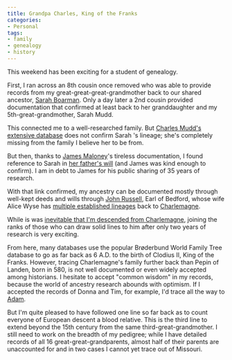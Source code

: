 ```yaml
---
title: Grandpa Charles, King of the Franks
categories:
- Personal
tags:
- family
- genealogy
- history
---
```


This weekend has been exciting for a student of genealogy.

First, I ran across an 8th cousin once removed who was able to provide records from my great-great-great-grandmother back to our shared ancestor, [Sarah Boarman][1].  Only a day later a 2nd cousin provided documentation that confirmed at least back to her granddaughter and my 5th-great-grandmother, Sarah Mudd.

This connected me to a well-researched family.  But [Charles Mudd's extensive database][2] does not confirm Sarah 's lineage; she's completely missing from the family I believe her to be from.

But then, thanks to [James Maloney][3]'s tireless documentation, I found reference to Sarah in [her father's will][4] (and James was kind enough to confirm).  I am in debt to James for his public sharing of 35 years of research.

With that link confirmed, my ancestry can be documented mostly through well-kept deeds and wills through [John Russell][5], Earl of Bedford, whose wife Alice Wyse has [multiple established lineages][6] back to [Charlemagne][7].

While is was [inevitable that I'm descended from Charlemagne][8], joining the ranks of those who can draw solid lines to him after only two years of research is very exciting.

From here, many databases use the popular Brøderbund World Family Tree database to go as far back as 6 A.D. to the birth of Clodius II, King of the Franks.  However, tracing Charlemagne's family further back than Pepin of Landen, born in 580, is not well documented or even widely accepted among historians.  I hesitate to accept "common wisdom" in my records, because the world of ancestry research abounds with optimism.  If I accepted the records of Donna and Tim, for example, I'd trace all the way to [Adam][9].

But I'm quite pleased to have followed one line so far back as to count everyone of European descent a blood relative.  This is the third line to extend beyond the 15th century from the same third-great-grandmother.  I still need to work on the breadth of my pedigree; while I have detailed records of all 16 great-great-grandparents, almost half of their parents are unaccounted for and in two cases I cannot yet trace out of Missouri.

   [1]: http://www.gerwitz.com/genealogy/individual.php?pid=I3134&ged=hans.ged
   [2]: http://www.mudd.org/gen/pages/gedtohtml/wc_toc.htm
   [3]: http://www.maloneylaw.com/maloney.php
   [4]: http://worldconnect.rootsweb.com/cgi-bin/igm.cgi?op=GET&db=jhmjr&id=I14715#s3
   [5]: http://en.wikipedia.org/wiki/John_Russell%2C_1st_Earl_of_Bedford
   [6]: http://worldconnect.rootsweb.com/cgi-bin/igm.cgi?op=PED&db=jhmjr&id=I14036
   [7]: http://www.newadvent.org/cathen/03610c.htm
   [8]: http://hans.gerwitz.com/2007/01/01/grandpa-charles.html
   [9]: http://www.geocities.com/missourimule_2000/priamtoadam.html#Family:%20Adam

